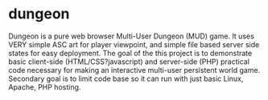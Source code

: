 # dungeon
Dungeon is a pure web browser Multi-User Dungeon (MUD) game.  It uses VERY simple ASC art for player viewpoint, and simple file based server side states for easy deployment.  The goal of the this project is to demonstrate basic client-side (HTML/CSS?javascript) and server-side (PHP) practical code necessary for making an interactive multi-user persistent world game.  Secondary goal is to limit code base so it can run with just basic Linux, Apache, PHP hosting.
